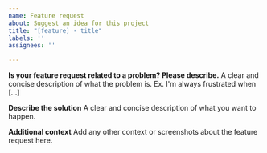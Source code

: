 ```yaml
---
name: Feature request
about: Suggest an idea for this project
title: "[feature] - title"
labels: ''
assignees: ''

---
```


**Is your feature request related to a problem? Please describe.**
A clear and concise description of what the problem is. Ex. I'm always frustrated when [...]

**Describe the solution**
A clear and concise description of what you want to happen.

**Additional context**
Add any other context or screenshots about the feature request here.
